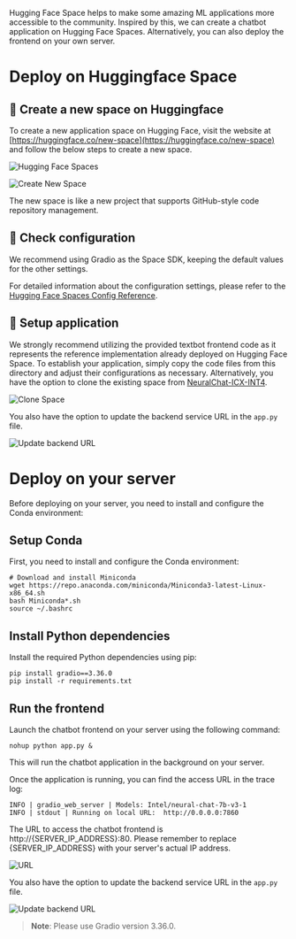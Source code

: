 Hugging Face Space helps to make some amazing ML applications more accessible to the community. Inspired by this, we can create a chatbot application on Hugging Face Spaces. Alternatively, you can also deploy the frontend on your own server.

# Deploy on Huggingface Space

## 🚀 Create a new space on Huggingface
To create a new application space on Hugging Face, visit the website at [https://huggingface.co/new-space](https://huggingface.co/new-space) and follow the below steps to create a new space.

![Hugging Face Spaces](https://i.imgur.com/ZODwuWt.png)

![Create New Space](https://i.imgur.com/QyjqUd6.png)

The new space is like a new project that supports GitHub-style code repository management.

## 🚀 Check configuration
We recommend using Gradio as the Space SDK, keeping the default values for the other settings.

For detailed information about the configuration settings, please refer to the [Hugging Face Spaces Config Reference](https://huggingface.co/docs/hub/spaces-config-reference).

## 🚀 Setup application
We strongly recommend utilizing the provided textbot frontend code as it represents the reference implementation already deployed on Hugging Face Space. To establish your application, simply copy the code files from this directory and adjust their configurations as necessary. Alternatively, you have the option to clone the existing space from [NeuralChat-ICX-INT4](https://huggingface.co/spaces/Intel/NeuralChat-ICX-INT4).

![Clone Space](https://i.imgur.com/76N8m5B.png)

You also have the option to update the backend service URL in the `app.py` file.

![Update backend URL](https://i.imgur.com/rQxPOV7.png)

# Deploy on your server

Before deploying on your server, you need to install and configure the Conda environment:

## Setup Conda

First, you need to install and configure the Conda environment:

```shell
# Download and install Miniconda
wget https://repo.anaconda.com/miniconda/Miniconda3-latest-Linux-x86_64.sh
bash Miniconda*.sh
source ~/.bashrc
```

## Install Python dependencies

Install the required Python dependencies using pip:

```shell
pip install gradio==3.36.0
pip install -r requirements.txt
```

## Run the frontend

Launch the chatbot frontend on your server using the following command:

```shell
nohup python app.py &
```

This will run the chatbot application in the background on your server.

Once the application is running, you can find the access URL in the trace log:

```log
INFO | gradio_web_server | Models: Intel/neural-chat-7b-v3-1
INFO | stdout | Running on local URL:  http://0.0.0.0:7860
```
The URL to access the chatbot frontend is http://{SERVER_IP_ADDRESS}:80. Please remember to replace {SERVER_IP_ADDRESS} with your server's actual IP address.

![URL](https://i.imgur.com/La3tJ8d.png)

You also have the option to update the backend service URL in the `app.py` file.

![Update backend URL](https://i.imgur.com/gRtZHrJ.png)

>**Note**: Please use Gradio version 3.36.0.

